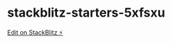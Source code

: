 # stackblitz-starters-5xfsxu

[Edit on StackBlitz ⚡️](https://stackblitz.com/edit/stackblitz-starters-5xfsxu)